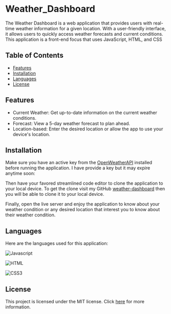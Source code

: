 # Weather_Dashboard

The Weather Dashboard is a web application that provides users with real-time weather information for a given location. With a user-friendly interface, it allows users to quickly access weather forecasts and current conditions. This application is a front-end focus that uses JavaScript, HTML, and CSS

## Table of Contents 

- [Features](#features)
- [Installation](#installation)
- [Languages](#Languages)
- [License](#license)


## Features 

* Current Weather: Get up-to-date information on the current weather conditions.
* Forecast: View a 5-day weather forecast to plan ahead.
* Location-based: Enter the desired location or allow the app to use your device's location.

## Installation

Make sure you have an active key from the [OpenWeatherAPI](https://openweathermap.org/api) installed before running the application. I have provide a key but it may expire anytime soon:

Then have your favored streamlined code editor to clone the application to your local device. To get the clone visit my GitHub [weather-dashboard](https://github.com/BadrAlmadhi/Weather-Dashboard) then you will be able to clone it to your local device.

Finally, open the live server and enjoy the application to know about your weather condition or any desired location that interest you to know about their weather condition. 


## Languages

Here are the languages used for this application:

![Javascript](https://img.shields.io/badge/Javascript-F0DB4F?style=for-the-badge&labelColor=black&logo=javascript&logoColor=F0DB4F)

![HTML](https://img.shields.io/badge/HTML5-E34F26?style=for-the-badge&logo=html5&logoColor=white)

![CSS3](https://img.shields.io/badge/CSS-239120?&style=for-the-badge&logo=css3&logoColor=white)

## License

This project is licensed under the MIT license. Click [here](https://opensource.org/licenses/MIT) for more information.

